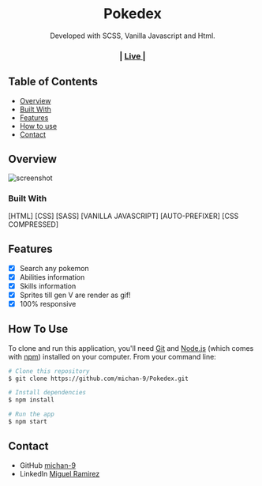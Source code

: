 
<h1 align="center">Pokedex</h1>

<div align="center">
   Developed with SCSS, Vanilla Javascript and Html.
</div>

<div align="center">
  <h3>
    <span> | </span>
       <a href="https://michan-9.github.io/" target='_blank'>
      Live
    </a>
    <span> | </span>
  </h3>
</div>

<!-- TABLE OF CONTENTS -->

## Table of Contents

- [Overview](#overview)
- [Built With](#built-with)
- [Features](#features)
- [How to use](#how-to-use)
- [Contact](#contact)

<!-- OVERVIEW -->

## Overview

![screenshot](https://i.imgur.com/5nn52DA.png)

### Built With

 [HTML]
 [CSS]
 [SASS]
 [VANILLA JAVASCRIPT]
 [AUTO-PREFIXER]
 [CSS COMPRESSED]


## Features

- [x] Search any pokemon
- [x] Abilities information
- [x] Skills information
- [x] Sprites till gen V are render as gif!
- [x] 100% responsive

## How To Use


To clone and run this application, you'll need [Git](https://git-scm.com) and [Node.js](https://nodejs.org/en/download/) (which comes with [npm](http://npmjs.com)) installed on your computer. From your command line:

```bash
# Clone this repository
$ git clone https://github.com/michan-9/Pokedex.git

# Install dependencies
$ npm install

# Run the app
$ npm start
```

## Contact

- GitHub [michan-9](https://github.com/michan-9/)
- LinkedIn [Miguel Ramirez](https://www.linkedin.com/in/dinocook/)
